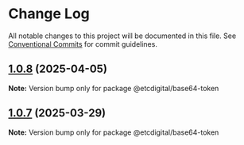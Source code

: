 # Change Log

All notable changes to this project will be documented in this file.
See [Conventional Commits](https://conventionalcommits.org) for commit guidelines.

## [1.0.8](https://github.com/etcdigital/status-code/compare/@etcdigital/base64-token@1.0.7...@etcdigital/base64-token@1.0.8) (2025-04-05)

**Note:** Version bump only for package @etcdigital/base64-token





## [1.0.7](https://github.com/etcdigital/status-code/compare/@etcdigital/base64-token@1.0.6...@etcdigital/base64-token@1.0.7) (2025-03-29)

**Note:** Version bump only for package @etcdigital/base64-token
